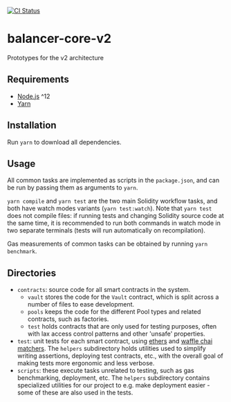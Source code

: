 [![CI Status](https://github.com/balancer-labs/balancer-core-v2/workflows/CI/badge.svg)](https://github.com/balancer-labs/balancer-core-v2/actions)

# balancer-core-v2

Prototypes for the v2 architecture

## Requirements

- [Node.js](https://nodejs.org/en) ^12
- [Yarn](https://classic.yarnpkg.com/lang/en)

## Installation

Run `yarn` to download all dependencies.

## Usage

All common tasks are implemented as scripts in the `package.json`, and can be run by passing them as arguments to `yarn`.

`yarn compile` and `yarn test` are the two main Solidity workflow tasks, and both have watch modes variants (`yarn test:watch`). Note that `yarn test` does not compile files: if running tests and changing Solidity source code at the same time, it is recommended to run both commands in watch mode in two separate terminals (tests will run automatically on recompilation).

Gas measurements of common tasks can be obtained by running `yarn benchmark`.

## Directories

- `contracts`: source code for all smart contracts in the system.
  - `vault` stores the code for the `Vault` contract, which is split across a number of files to ease development.
  - `pools` keeps the code for the different Pool types and related contracts, such as factories.
  - `test` holds contracts that are only used for testing purposes, often with lax access control patterns and other 'unsafe' properties.
- `test`: unit tests for each smart contract, using [ethers](https://docs.ethers.io/v5/) and [waffle chai matchers](https://ethereum-waffle.readthedocs.io/en/latest/matchers.html). The `helpers` subdirectory holds utilities used to simplify writing assertions, deploying test contracts, etc., with the overall goal of making tests more ergonomic and less verbose.
- `scripts`: these execute tasks unrelated to testing, such as gas benchmarking, deployment, etc. The `helpers` subdirectory contains specialized utilities for our project to e.g. make deployment easier - some of these are also used in the tests.
